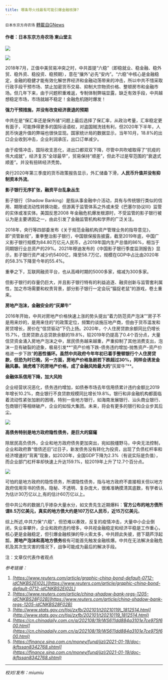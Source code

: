 ```yaml
---
title: 哪条导火线最有可能引爆金融核弹?
---
```

`日本东京方舟农场` [轉載自GNews](https://gnews.org/zh-hans/1598880/)

#### 作者：日本东京方舟农场 東山堂主

![](https://assets.gnews.org/wp-content/uploads/2021/10/BBA01391-EDA6-4C57-A5F8-51D894AB2322.jpeg)

![](https://assets.gnews.org/wp-content/uploads/2021/10/BE45AA60-9784-40B7-9904-6406F58B3129.jpeg)

2018年7月，正值中美贸易冲突之时，中共首提“六稳”（即稳就业、稳金融、稳外贸、稳外资、稳投资、稳预期），意在“攘外”必先“安内”。“六稳”中核心是金融稳定，金融的稳健才能有效化解世界经济和金融动荡带来的冲击，所以中共不惜采取行政手段干预市场、禁止加密货币交易、抑制大宗物资价格、整顿房市和金融市场。但几年下来，由于问题积重难返，专制体制弊端显露，缺乏有效手段，中共越想稳定市场，市场就越不稳定！金融危机随时爆发！

**强力干预措施，并没有改变经济衰退的预期**

中共在是“保汇率还是保外储”问题上最后选择了保汇率，从政治考量，汇率稳定更有面子，可能挣得更多的国际话语权，对盗国贼洗钱有利，但2020年下半年，人民币快速升值的弊端也很快显现。国家统计局的数据显示，当年10月，18.8%的出口企业收到冲击，企业利润承压，出口订单减少。

由于疫情冲击，国际收支恶化，进出口都双双下降，尽管中共吹嘘取得了“抗疫的伟大成就”，经济复苏“全球最早”，贸易保持“顺差”，但此不过是窄范围的“衰退式顺差”。并没有扭转经济秃势。

央行2020年第三季度的货币政策报告显示，外汇储备下滑，**人民币升值并没有抑制资本外流**。

**影子银行无序扩张，融资平台乱象丛生**

影子银行（Shadow Banking）是指从事金融中介活动，具有与传统银行类似的信用、期限或流动性转换功能，但游离于监管体系之外或未受《巴塞尔协议Ⅲ》监管的实体或准实体。美国反思2008 年金融危机爆发根源时，不受监管的影子银行被认为是主要诱因之一，由此引发了金融监管机构和学界的广泛关注。

2018年，央行等四部委发布《关于规范金融机构资产管理业务的指导意见》，即“资管新规”，重拳整治影子银行，中国银保报告披露，截至2019年底，中国广义影子银行规模为84.80万亿元人民币，占2019年国内生产总值的86%，相当于同期银行业总资产的29%。2021年穆迪发布的《中国影子银行季度监测报告》显示，影子银行资产减少约5400亿，降至58.7万亿，规模在GDP中占比由2020年的58.3%下降至今年的55.4%。

重拳之下，互联网融资平台，也从高峰时期的5000多家，缩减为300多家。

但影子银行的存量仍巨大，并且影子银行特有的利益追逐、融资创新与监管套利属性，加之市场需要和权贵背景，部分影子银行一定会玩“猫捉老鼠”的游戏，卷土重来。

**房地产泡沫，金融安全的“灰犀牛”**

2016年开始，中共对房地产价格快速上涨的势头提出“着力防范资产泡沫”“房子不是用来炒的，是用来住的”的政策定位，频繁约谈施压地产商，但由于货币滥发和房贷增长，房价在“信贷驱动”下仍上扬。2020年，个人住房贷款余额同比仍增长15.7%，住房贷款占总贷款余额的19.8%，较2019年仍提高了0.4个百分点，大量信贷资金涌入房地产泡沫之中，居民债务越来越重，严重抑制了其他消费支出，泡沫一旦有破裂的迹象，极易引发**“资产价格下跌-债务违约增加-抛售资产-资产价格进一步下跌”**的恶性循环。虽然中共政府今年年初已着手整顿银行个人住房贷款，但恐为时已晚，另一方面，房地产价格急剧若下跌超过30%，同样会诱发金融风暴。骑虎难下的房地产价格，成了金融风险最大的**“灰犀牛”**。

**金融体系信用下降，加大风险**

企业经营状况恶化，债务违约增加，如债券市场去年信用债累计违约金额比2019年增长10.2%，商业银行不良贷款规模同比增长19.8%。银行和非金融机构都面临着流动性紧张加剧的困境，特别一些地方银行，如海南发展银行、汕头商业银行、包商银行等相继破产，企业的如恒大集团。未来，将会有更多的银行和企业步其后尘。

![](https://assets.gnews.org/wp-content/uploads/2021/10/9E53A09A-65F9-4EB4-8FA5-AB36303EDE4E.jpeg)

**高债务特别是地方政府隐性债务，是巨大的窟窿**

除居民高负债外，企业和地方政府债务更加突出，宛如脱缰野马，中央无法控制，企业和政府靠“借债还旧”过日子，新发债务没有转化为投资，出现了负债杠杆率和经济增速的“背离”现象，如2020年，全国GDP下降为2.3%（有说实际是负值），而企业部门杠杆率却快速上升达159.1%，较2019年上升了12.7个百分点。

![](https://assets.gnews.org/wp-content/uploads/2021/10/763B2BBC-5543-49D7-AD4A-229722E4D54A.jpeg)

可怕的是地方政府的隐性债务，所谓隐性债务，指与地方政府不直接相关但以地方政府信用背书的债务。隐秘、不透明、复杂庞大，很难准确摸清其底数，有学者认为估计30万亿以上,有的估计60万亿以上。

但中共公布的数据几乎掺杂大量水分，如文贵先生近期爆料：**官方公布的地方债所谓8.5万亿美元，真实的地方债大约是107万亿人民币，近15万亿美元**。

综上所述,中共力保“六稳”，但恐难以奏效，反复的疫情冲击，大量中小企业倒闭，失业率攀升，企业和政府违约增多，中共视金融稳定和经济平稳是工作重心，核心更是金融稳定，但引爆金融核弹的导火索太多，中共顾此失彼，摁下葫芦浮起瓢，**房地产泡沫和高地方债务**极有可能首先触发金融核爆。中共在无法解决金融危机及其次生灾害的情况下，战争可能成为最后的解决手段。

注：文章仅代表作者观点

*参考链接：*

1. *[https://www.reuters.com/article/graphic-china-bond-default-0712-idCNKBS2EI02L](https://www.reuters.com/article/graphic-china-bond-default-0712-idCNKBS2EI02L)*
2. *[https://www.reuters.com/article/china-shadow-bank-regs-1205-idCNKBS28F02B](https://www.reuters.com/article/china-shadow-bank-regs-1205-idCNKBS28F02B)*
3. *[http://www.stats.gov.cn/tjsj/zxfb/202101/t20210119\_1812514.html](http://www.stats.gov.cn/tjsj/zxfb/202101/t20210119_1812514.html)*
4. *[https://cn.chinadaily.com.cn/a/202108/19/WS611dd884a3101e7ce975f600.html](https://cn.chinadaily.com.cn/a/202108/19/WS611dd884a3101e7ce975f600.html)*
5. *[https://finance.sina.com.cn/money/fund/jjzl/2021-01-19/doc-ikftssan8342768.shtml](https://finance.sina.com.cn/money/fund/jjzl/2021-01-19/doc-ikftssan8342768.shtml)*


* * *

*校对/发布：miumiu*

